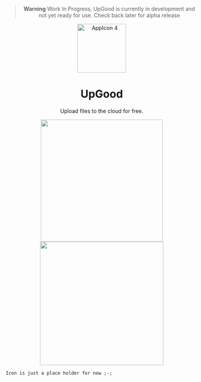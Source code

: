<div align="center">

> **Warning**
Work In Progress,  UpGood is currently in development and not yet ready for use. Check back later for alpha release



<img width="128" alt="AppIcon 4" src="https://user-images.githubusercontent.com/43297314/212650409-e9fd08dd-17d7-4036-b067-53930a6ae286.png"/>

# UpGood
Upload files to the cloud for free.

<img src="https://user-images.githubusercontent.com/43297314/212652211-fc16b9e3-677c-4817-8b51-8e552f0abf4a.png" width="320"/>
<img src="https://user-images.githubusercontent.com/43297314/212652204-65cf36c1-a419-43d2-a8f5-45372a611f53.png" width="324"/>

</div>


```
Icon is just a place holder for now ;-;
```
